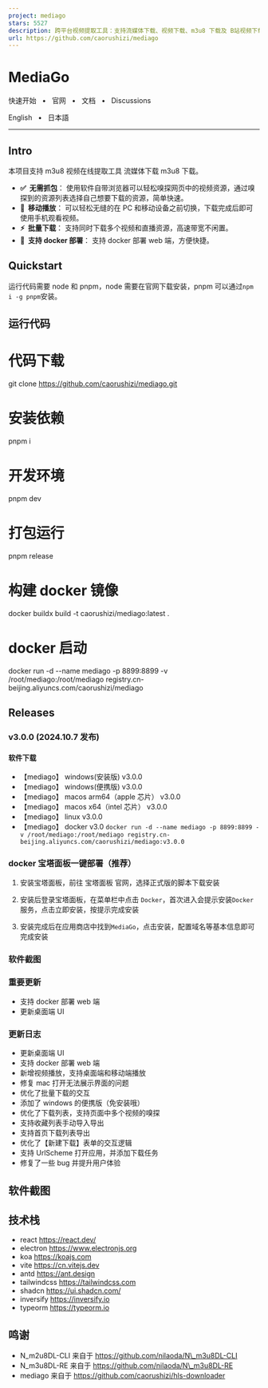 ```yaml
---
project: mediago
stars: 5527
description: 跨平台视频提取工具：支持流媒体下载、视频下载、m3u8 下载及 B站视频下载，提供 Windows 和 Mac 桌面客户端。Cross-platform video extraction tool: Supports streaming download, video download, m3u8 download, and Bilibili video download, with desktop clients for Windows and Mac.
url: https://github.com/caorushizi/mediago
---
```


MediaGo
=======

快速开始   •   官网   •   文档   •   Discussions  

English   •   日本語  

  

* * *

Intro
-----

本项目支持 m3u8 视频在线提取工具 流媒体下载 m3u8 下载。

-   **✅  无需抓包**： 使用软件自带浏览器可以轻松嗅探网页中的视频资源，通过嗅探到的资源列表选择自己想要下载的资源，简单快速。
-   **📱  移动播放**： 可以轻松无缝的在 PC 和移动设备之前切换，下载完成后即可使用手机观看视频。
-   **⚡️  批量下载**： 支持同时下载多个视频和直播资源，高速带宽不闲置。
-   **🎉  支持 docker 部署**： 支持 docker 部署 web 端，方便快捷。

Quickstart
----------

运行代码需要 node 和 pnpm，node 需要在官网下载安装，pnpm 可以通过`npm i -g pnpm`安装。

运行代码
----

# 代码下载
git clone https://github.com/caorushizi/mediago.git

# 安装依赖
pnpm i

# 开发环境
pnpm dev

# 打包运行
pnpm release

# 构建 docker 镜像
docker buildx build -t caorushizi/mediago:latest .

# docker 启动
docker run -d --name mediago -p 8899:8899 -v /root/mediago:/root/mediago registry.cn-beijing.aliyuncs.com/caorushizi/mediago

Releases
--------

### v3.0.0 (2024.10.7 发布)

#### 软件下载

-   【mediago】 windows(安装版) v3.0.0
-   【mediago】 windows(便携版) v3.0.0
-   【mediago】 macos arm64（apple 芯片） v3.0.0
-   【mediago】 macos x64（intel 芯片） v3.0.0
-   【mediago】 linux v3.0.0
-   【mediago】 docker v3.0 `docker run -d --name mediago -p 8899:8899 -v /root/mediago:/root/mediago registry.cn-beijing.aliyuncs.com/caorushizi/mediago:v3.0.0`

### docker 宝塔面板一键部署（推荐）

1.  安装宝塔面板，前往 宝塔面板 官网，选择正式版的脚本下载安装
    
2.  安装后登录宝塔面板，在菜单栏中点击 `Docker`，首次进入会提示安装`Docker`服务，点击立即安装，按提示完成安装
    
3.  安装完成后在应用商店中找到`MediaGo`，点击安装，配置域名等基本信息即可完成安装
    

### 软件截图

### 重要更新

-   支持 docker 部署 web 端
-   更新桌面端 UI

### 更新日志

-   更新桌面端 UI
-   支持 docker 部署 web 端
-   新增视频播放，支持桌面端和移动端播放
-   修复 mac 打开无法展示界面的问题
-   优化了批量下载的交互
-   添加了 windows 的便携版（免安装哦）
-   优化了下载列表，支持页面中多个视频的嗅探
-   支持收藏列表手动导入导出
-   支持首页下载列表导出
-   优化了【新建下载】表单的交互逻辑
-   支持 UrlScheme 打开应用，并添加下载任务
-   修复了一些 bug 并提升用户体验

软件截图
----

技术栈
---

-   react https://react.dev/
-   electron https://www.electronjs.org
-   koa https://koajs.com
-   vite https://cn.vitejs.dev
-   antd https://ant.design
-   tailwindcss https://tailwindcss.com
-   shadcn https://ui.shadcn.com/
-   inversify https://inversify.io
-   typeorm https://typeorm.io

鸣谢
--

-   N\_m2u8DL-CLI 来自于 https://github.com/nilaoda/N\_m3u8DL-CLI
-   N\_m3u8DL-RE 来自于 https://github.com/nilaoda/N\_m3u8DL-RE
-   mediago 来自于 https://github.com/caorushizi/hls-downloader
